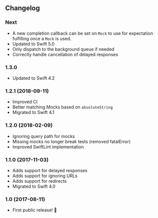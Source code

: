 ## Changelog

### Next
- A new completion callback can be set on `Mock` to use for expectation fulfilling once a `Mock` is used.
- Updated to Swift 5.0
- Only dispatch to the background queue if needed
- Correctly handle cancellation of delayed responses

### 1.3.0
- Updated to Swift 4.2

### 1.2.1 (2018-09-11)
- Improved CI
- Better matching Mocks based on `absoluteString`
- Migrated to Swift 4.1

### 1.2.0 (2018-02-09)
- Ignoring query path for mocks
- Missing mocks no longer break tests (removed fatalError)
- Improved SwiftLint implementation

### 1.1.0 (2017-11-03)
- Adds support for delayed responses
- Adds support for ignoring URLs
- Adds support for redirects
- Migrated to Swift 4.0

### 1.0 (2017-08-11)

- First public release! 🎉